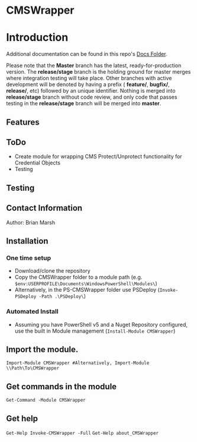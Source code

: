 # CMSWrapper

# Introduction
Additional documentation can be found in this repo's [Docs Folder](./Docs).

Please note that the **Master** branch has the latest, ready-for-production version. The **release/stage** branch is the holding ground for master merges where integration testing will take place. Other branches with active development will be denoted by having a prefix ( **feature/**, **bugfix/**, **release/**, etc) followed by an unique identifier. Nothing is merged into **release/stage** branch without code review, and only code that passes testing in the **release/stage** branch will be merged into **master**.

## Features

## ToDo
* Create module for wrapping CMS Protect/Unprotect functionality for Credential Objects
* Testing

## Testing

## Contact Information
Author: Brian Marsh

## Installation
### One time setup
* Download/clone the repository
* Copy the CMSWrapper folder to a module path (e.g. `$env:USERPROFILE\Documents\WindowsPowerShell\Modules\`)
* Alternatively, in the PS-CMSWrapper folder use PSDeploy (`Invoke-PSDeploy -Path .\PSDeploy\`)

### Automated Install
* Assuming you have PowerShell v5 and a Nuget Repository configured, use the built in Module management (`Install-Module CMSWrapper`)

## Import the module.
`Import-Module CMSWrapper #Alternatively, Import-Module \\Path\To\CMSWrapper`

## Get commands in the module
`Get-Command -Module CMSWrapper`

## Get help
`Get-Help Invoke-CMSWrapper -Full`
`Get-Help about_CMSWrapper`